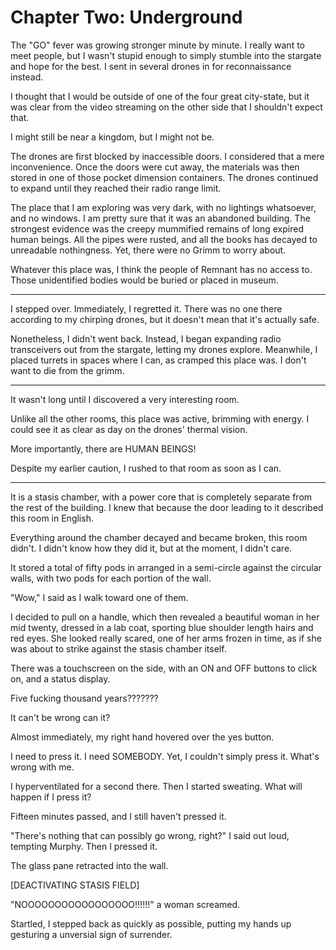 # Chapter Two: Underground

The "GO" fever was growing stronger minute by minute. I really want to meet people, but I wasn't stupid enough to simply stumble into the stargate and hope for the best. I sent in several drones in for reconnaissance instead.

I thought that I would be outside of one of the four great city-state, but it was clear from the video streaming on the other side that I shouldn't expect that.

I might still be near a kingdom, but I might not be.

The drones are first blocked by inaccessible doors. I considered that a mere inconvenience. Once the doors were cut away, the materials was then stored in one of those pocket dimension containers. The drones continued to expand until they reached their radio range limit.

The place that I am exploring was very dark, with no lightings whatsoever, and no windows. I am pretty sure that it was an abandoned building. The strongest evidence was the creepy mummified remains of long expired human beings. All the pipes were rusted, and all the books has decayed to unreadable nothingness. Yet, there were no Grimm to worry about.

Whatever this place was, I think the people of Remnant has no access to. Those unidentified bodies would be buried or placed in museum.

***

I stepped over. Immediately, I regretted it. There was no one there according to my chirping drones, but it doesn't mean that it's actually safe.

Nonetheless, I didn't went back. Instead, I began expanding radio transceivers out from the stargate, letting my drones explore. Meanwhile, I placed turrets in spaces where I can, as cramped this place was. I don't want to die from the grimm.

***

It wasn't long until I discovered a very interesting room.

Unlike all the other rooms, this place was active, brimming with energy. I could see it as clear as day on the drones' thermal vision.

More importantly, there are HUMAN BEINGS!

Despite my earlier caution, I rushed to that room as soon as I can.

***

It is a stasis chamber, with a power core that is completely separate from the rest of the building. I knew that because the door leading to it described this room in English.

Everything around the chamber decayed and became broken, this room didn't. I didn't know how they did it, but at the moment, I didn't care.

It stored a total of fifty pods in arranged in a semi-circle against the circular walls, with two pods for each portion of the wall.

"Wow," I said as I walk toward one of them.

I decided to pull on a handle, which then revealed a beautiful woman in her mid twenty, dressed in a lab coat, sporting blue shoulder length hairs and red eyes. She looked really scared, one of her arms frozen in time, as if she was about to strike against the stasis chamber itself.

There was a touchscreen on the side, with an ON and OFF buttons to click on, and a status display.

Five fucking thousand years???????

It can't be wrong can it?

Almost immediately, my right hand hovered over the yes button.

I need to press it. I need SOMEBODY. Yet, I couldn't simply press it. What's wrong with me.

I hyperventilated for a second there. Then I started sweating. What will happen if I press it?

Fifteen minutes passed, and I still haven't pressed it.

"There's nothing that can possibly go wrong, right?" I said out loud, tempting Murphy. Then I pressed it.

The glass pane retracted into the wall.

[DEACTIVATING STASIS FIELD]

"NOOOOOOOOOOOOOOOOO!!!!!!" a woman screamed.

Startled, I stepped back as quickly as possible, putting my hands up gesturing a unversial sign of surrender.
